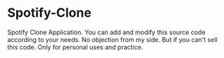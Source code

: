 # Spotify-Clone
Spotify Clone Application.
You can add and modify this source code according to your needs. No objection from my side. But if you can't sell this code. Only for personal uses and practice. 
